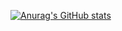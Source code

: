 [![Anurag's GitHub stats](https://github-readme-stats.vercel.app/api?username=raiansantos&count_private=true&show_icons=true)](https://github.com/anuraghazra/github-readme-stats)
